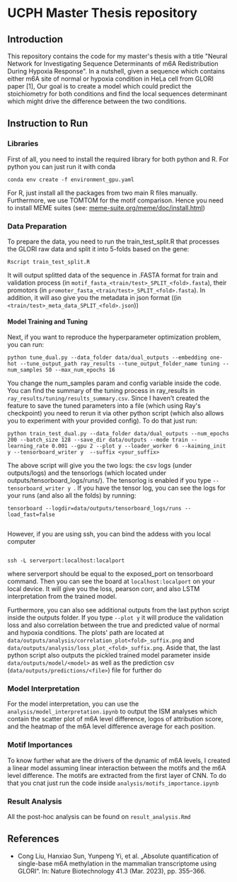 # UCPH Master Thesis repository

## Introduction
This repository contains the code for my master's thesis with a title "Neural Network for Investigating Sequence Determinants of m6A Redistribution During Hypoxia Response". In a nutshell, given a sequence which contains either m6A site of normal or hypoxia condition in HeLa cell from GLORI paper [1], Our goal is to create a model which could predict the stoichiometry for both conditions and find the local sequences determinant which might drive the difference between the two conditions.


## Instruction to Run

### Libraries
First of all, you need to install the required library for both python and R.
For python you can just run it with conda
```shell
conda env create -f environment_gpu.yaml
```
For R, just install all the packages from two main R files manually.
Furthermore, we use TOMTOM for the motif comparison. Hence you need to install MEME suites (see: [meme-suite.org/meme/doc/install.html](https://meme-suite.org/meme/doc/install.html)) 

### Data Preparation
To prepare the data, you need to run the train_test_split.R that processes the GLORI raw data and split it into 5-folds based on the gene: 
```shell
Rscript train_test_split.R
```
It will output splitted data of the sequence in .FASTA format for train and validation process (in `motif_fasta_<train/test>_SPLIT_<fold>.fasta`), their promotors (in `promoter_fasta_<train/test>_SPLIT_<fold>.fasta`). In addition, it will aso give you the metadata in json format ((in `<train/test>_meta_data_SPLIT_<fold>.json`))


#### Model Training and Tuning
Next, if you want to reproduce the hyperparameter optimization problem, you can run:
```shell
python tune_dual.py --data_folder data/dual_outputs --embedding one-hot --tune_output_path ray_results --tune_output_folder_name tuning --num_samples 50 --max_num_epochs 16
```

You change the num_samples param and config variable inside the code. You can find the summary of the tuning process in ray_results in `ray_results/tuning/results_summary.csv`. Since I haven't created the feature to save the tuned parameters into a file (which using Ray's checkpoint) you need to rerun it via other python script (which also allows you to experiment with your provided config). To do that just run:
```shell
python train_test_dual.py --data_folder data/dual_outputs --num_epochs 200 --batch_size 128 --save_dir data/outputs --mode train --learning_rate 0.001 --gpu 2 --plot y --loader_worker 6 --kaiming_init y --tensorboard_writer y  --suffix <your_suffix>
```


The above script will give you the two logs: the csv logs (under outputs/logs) and the tensorlogs (which located under outputs/tensorboard_logs/runs/<date>). The tensorlog is enabled if you type `--tensorboard_writer y `. If you have the tensor log, you can see the logs for your runs (and also all the folds) by running:  
```shell
tensorboard --logdir=data/outputs/tensorboard_logs/runs --load_fast=false
 
```  

However, if you are using ssh, you can bind the addess with you local computer
```shell

ssh -L serverport:localhost:localport
```
where serverport should be equal to the exposed_port on tensorboard command. Then you can see the board at `localhost:localport` on your local device. It will give you the loss, pearson corr, and also LSTM interpretation from the trained model.


Furthermore, you can also see additional outputs from the last python script inside the outputs folder. If you type `--plot y` it will produce the validation loss and also correlation between the true and predicted value of normal and hypoxia conditions. The plots' path are located at `data/outputs/analysis/correlation_plot<fold>_suffix.png` and `data/outputs/analysis/loss_plot_<fold>_suffix.png`. Aside that, the last python script also outputs the pickled trained model parameter inside `data/outputs/model/<model>` as well as the prediction csv (`data/outputs/predictions/<file>`) file for further do


### Model Interpretation
For the model interpretation, you can use the `analysis/model_interpretation.ipynb` to output the ISM analyses which contain the scatter plot of m6A level difference, logos of attribution score, and the heatmap of the m6A level difference average for each position.


### Motif Importances
To know further what are the drivers of the dynamic of m6A levels, I created a linear model assuming linear interaction between the motifs and the m6A level difference. The motifs are extracted from the first layer of CNN. To do that you cnat just run the code inside `analysis/motifs_importance.ipynb`


### Result Analysis
All the post-hoc analysis can be found on `result_analysis.Rmd`

## References 
- Cong Liu, Hanxiao Sun, Yunpeng Yi, et al. „Absolute quantification of single-base m6A methylation in the mammalian transcriptome using GLORI“. In: Nature Biotechnology 41.3 (Mar. 2023), pp. 355–366.